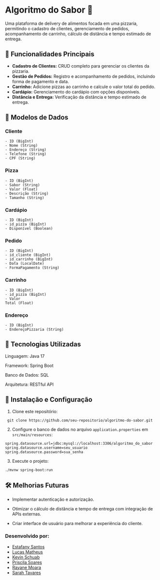 # Algoritmo do Sabor 🍕

Uma plataforma de delivery de alimentos focada em uma pizzaria, permitindo o cadastro de clientes, gerenciamento de pedidos, acompanhamento de carrinho, cálculo de distância e tempo estimado de entrega.

## 📜 Funcionalidades Principais
- **Cadastro de Clientes:** CRUD completo para gerenciar os clientes da pizzaria.
- **Gestão de Pedidos:** Registro e acompanhamento de pedidos, incluindo forma de pagamento e data.
- **Carrinho:** Adicione pizzas ao carrinho e calcule o valor total do pedido.
- **Cardápio:** Gerenciamento do cardápio com opções disponíveis.
- **Distância e Entrega:** Verificação da distância e tempo estimado de entrega.
  
## 📂 Modelos de Dados

### Cliente
```
- ID (BigInt)
- Nome (String)
- Endereço (String)
- Telefone (String)
- CPF (String)
```

### Pizza
```
- ID (BigInt)
- Sabor (String)
- Valor (Float)
- Descrição (String)
- Tamanho (String)
```

### Cardápio
```
- ID (BigInt)
- id_pizza (BigInt)
- Disponível (Boolean)
```

### Pedido
```
- ID (BigInt)
- id_cliente (BigInt)
- id_carrinho (BigInt)
- Data (LocalDate)
- FormaPagamento (String)
```

### Carrinho
```
- ID (BigInt)
- id_pizza (BigInt)
- Valor
Total (Float)
```

### Endereço
```
- ID (BigInt)
- EndereçoPizzaria (String)
```

## 🚀 Tecnologias Utilizadas

Linguagem: Java 17

Framework: Spring Boot

Banco de Dados: SQL

Arquitetura: RESTful API 

## 🔧 Instalação e Configuração

1. Clone este repositório:
  ```
   git clone https://github.com/seu-repositorio/algoritmo-do-sabor.git
  ```
2. Configure o banco de dados no arquivo `application.properties` em `src/main/resources`:
  ```
  spring.datasource.url=jdbc:mysql://localhost:3306/algoritmo_do_sabor
  spring.datasource.username=seu_usuario
  spring.datasource.password=sua_senha
  ```
3. Execute o projeto:
  ```
  ./mvnw spring-boot:run
  ```

## 🛠️ Melhorias Futuras

 - Implementar autenticação e autorização.

 - Otimizar o cálculo de distância e tempo de entrega com integração de APIs externas.

 - Criar interface de usuário para melhorar a experiência do cliente.

### Desenvolvido por:

- [Estafany Santos](https://www.linkedin.com/in/estefany-santos/)
- [Lucas Matheus](https://www.linkedin.com/in/lucas-matheus-lima/)
- [Kevin Schuab](https://www.linkedin.com/in/kevin-schuab/)
- [Priscila Soares]()
- [Rayane Moara](https://www.linkedin.com/in/rayane-moara/)
- [Sarah Tavares]()


















